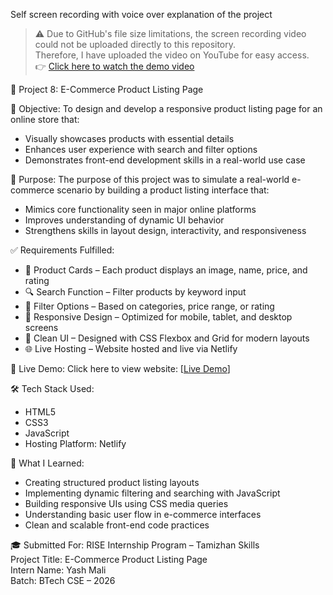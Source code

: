 Self screen recording with voice over explanation of the project

> ⚠️ Due to GitHub's file size limitations, the screen recording video could not be uploaded directly to this repository.  
> Therefore, I have uploaded the video on YouTube for easy access.  
> 👉  [Click here to watch the demo video](https://youtu.be/bYE20VGGY24)





💼 Project 8: E-Commerce Product Listing Page

🎯 Objective:
To design and develop a responsive product listing page for an online store that:
- Visually showcases products with essential details
- Enhances user experience with search and filter options
- Demonstrates front-end development skills in a real-world use case

🎯 Purpose:
The purpose of this project was to simulate a real-world e-commerce scenario by building a product listing interface that:
- Mimics core functionality seen in major online platforms
- Improves understanding of dynamic UI behavior
- Strengthens skills in layout design, interactivity, and responsiveness

✅ Requirements Fulfilled:
- 🛒 Product Cards – Each product displays an image, name, price, and rating
- 🔍 Search Function – Filter products by keyword input
- 🎯 Filter Options – Based on categories, price range, or rating
- 📱 Responsive Design – Optimized for mobile, tablet, and desktop screens
- 🎨 Clean UI – Designed with CSS Flexbox and Grid for modern layouts
- 🌐 Live Hosting – Website hosted and live via Netlify

🔗 Live Demo:
Click here to view website: [[Live Demo](https://majestic-cactus-a84698.netlify.app/)]

🛠️ Tech Stack Used:
- HTML5
- CSS3
- JavaScript
- Hosting Platform: Netlify

🧠 What I Learned:
- Creating structured product listing layouts
- Implementing dynamic filtering and searching with JavaScript
- Building responsive UIs using CSS media queries
- Understanding basic user flow in e-commerce interfaces
- Clean and scalable front-end code practices

 

🎓 Submitted For:
RISE Internship Program – Tamizhan Skills  
Project Title: E-Commerce Product Listing Page  
Intern Name: Yash Mali  
Batch: BTech CSE – 2026
